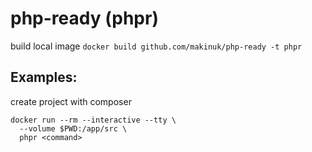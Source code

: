 # php-ready (phpr)


build local image `docker build github.com/makinuk/php-ready -t phpr`

## Examples:

create project with composer

```
docker run --rm --interactive --tty \
  --volume $PWD:/app/src \
  phpr <command>
```
